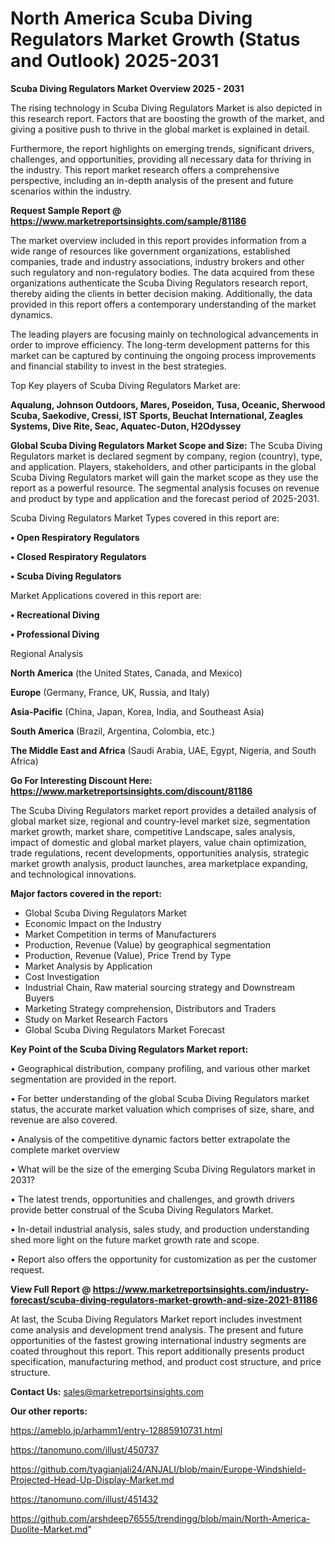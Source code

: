 # North America Scuba Diving Regulators Market Growth (Status and Outlook) 2025-2031

<Strong> Scuba Diving Regulators Market Overview 2025 - 2031</strong>

The rising technology in Scuba Diving Regulators Market is also depicted in this research report. Factors that are boosting the growth of the market, and giving a positive push to thrive in the global market is explained in detail.

Furthermore, the report highlights on emerging trends, significant drivers, challenges, and opportunities, providing all necessary data for thriving in the industry. This report market research offers a comprehensive perspective, including an in-depth analysis of the present and future scenarios within the industry.

<strong>Request Sample Report @ <a href=https://www.marketreportsinsights.com/sample/81186>https://www.marketreportsinsights.com/sample/81186</a></strong>

The market overview included in this report provides information from a wide range of resources like government organizations, established companies, trade and industry associations, industry brokers and other such regulatory and non-regulatory bodies. The data acquired from these organizations authenticate the Scuba Diving Regulators research report, thereby aiding the clients in better decision making. Additionally, the data provided in this report offers a contemporary understanding of the market dynamics.

The leading players are focusing mainly on technological advancements in order to improve efficiency. The long-term development patterns for this market can be captured by continuing the ongoing process improvements and financial stability to invest in the best strategies.

Top Key players of Scuba Diving Regulators Market are:

<strong>Aqualung, Johnson Outdoors, Mares, Poseidon, Tusa, Oceanic, Sherwood Scuba, Saekodive, Cressi, IST Sports, Beuchat International, Zeagles Systems, Dive Rite, Seac, Aquatec-Duton, H2Odyssey</strong>

<strong><b>Global Scuba Diving Regulators Market Scope and Size:</b></strong>
The Scuba Diving Regulators market is declared segment by company, region (country), type, and application. Players, stakeholders, and other participants in the global Scuba Diving Regulators market will gain the market scope as they use the report as a powerful resource. The segmental analysis focuses on revenue and product by type and application and the forecast period of 2025-2031.

Scuba Diving Regulators Market Types covered in this report are:

<strong>• Open Respiratory Regulators

• Closed Respiratory Regulators

• Scuba Diving Regulators</strong>

Market Applications covered in this report are:

<strong>• Recreational Diving

• Professional Diving</strong> 

Regional Analysis

<strong>North America</strong> (the United States, Canada, and Mexico)

<strong>Europe</strong> (Germany, France, UK, Russia, and Italy)

<strong>Asia-Pacific</strong> (China, Japan, Korea, India, and Southeast Asia)

<strong>South America</strong> (Brazil, Argentina, Colombia, etc.)

<strong>The Middle East and Africa</strong> (Saudi Arabia, UAE, Egypt, Nigeria, and South Africa)

<strong>Go For Interesting Discount Here: <a href=https://www.marketreportsinsights.com/discount/81186>https://www.marketreportsinsights.com/discount/81186</a></strong>

The Scuba Diving Regulators market report provides a detailed analysis of global market size, regional and country-level market size, segmentation market growth, market share, competitive Landscape, sales analysis, impact of domestic and global market players, value chain optimization, trade regulations, recent developments, opportunities analysis, strategic market growth analysis, product launches, area marketplace expanding, and technological innovations.

<strong><b>Major factors covered in the report:</b></strong>
<ul>
  <li>Global Scuba Diving Regulators Market </li>
  <li>Economic Impact on the Industry</li>
  <li>Market Competition in terms of Manufacturers</li>
  <li>Production, Revenue (Value) by geographical segmentation</li>
  <li>Production, Revenue (Value), Price Trend by Type</li>
  <li>Market Analysis by Application</li>
  <li>Cost Investigation</li>
  <li>Industrial Chain, Raw material sourcing strategy and Downstream Buyers</li>
  <li>Marketing Strategy comprehension, Distributors and Traders</li>
  <li>Study on Market Research Factors</li>
  <li>Global Scuba Diving Regulators Market Forecast</li>
</ul>

<strong><b>Key Point of the Scuba Diving Regulators Market report:</b></strong>

• Geographical distribution, company profiling, and various other market segmentation are provided in the report.

• For better understanding of the global Scuba Diving Regulators market status, the accurate market valuation which comprises of size, share, and revenue are also covered.

• Analysis of the competitive dynamic factors better extrapolate the complete market overview

• What will be the size of the emerging Scuba Diving Regulators market in 2031?

• The latest trends, opportunities and challenges, and growth drivers provide better construal of the Scuba Diving Regulators Market.

• In-detail industrial analysis, sales study, and production understanding shed more light on the future market growth rate and scope.

• Report also offers the opportunity for customization as per the customer request.

<strong><b>View Full Report @ <a href=https://www.marketreportsinsights.com/industry-forecast/scuba-diving-regulators-market-growth-and-size-2021-81186>https://www.marketreportsinsights.com/industry-forecast/scuba-diving-regulators-market-growth-and-size-2021-81186</a></b></strong>


At last, the Scuba Diving Regulators Market report includes investment come analysis and development trend analysis. The present and future opportunities of the fastest growing international industry segments are coated throughout this report. This report additionally presents product specification, manufacturing method, and product cost structure, and price structure.

<strong>Contact Us:</strong>
sales@marketreportsinsights.com

<strong>Our other reports:</strong>

<a href=https://ameblo.jp/arhamm1/entry-12885910731.html>https://ameblo.jp/arhamm1/entry-12885910731.html</a>

<a href=https://tanomuno.com/illust/450737>https://tanomuno.com/illust/450737</a>

<a href=https://github.com/tyagianjali24/ANJALI/blob/main/Europe-Windshield-Projected-Head-Up-Display-Market.md>https://github.com/tyagianjali24/ANJALI/blob/main/Europe-Windshield-Projected-Head-Up-Display-Market.md</a>

<a href=https://tanomuno.com/illust/451432>https://tanomuno.com/illust/451432</a>

<a href=https://github.com/arshdeep76555/trendingg/blob/main/North-America-Duolite-Market.md>https://github.com/arshdeep76555/trendingg/blob/main/North-America-Duolite-Market.md</a>"
